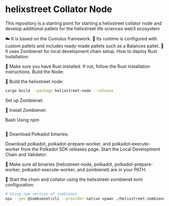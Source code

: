 # helixstreet Collator Node

This repository is a starting point for starting a helixstreet collator node and develop additional pallets for the helixstreet life sciences web3 ecosystem

☁️ It is based on the Cumulus framework.
🔧 Its runtime is configured with custom pallets and includes ready-made pallets such as a Balances pallet.
🧟 It uses Zombienet for local development chain setup.
How to deploy
Rust Installation:

🦀 Make sure you have Rust installed. If not, follow the Rust installation instructions.
Build the Node:

🔨 Build the helixstreet node:

```Bash
cargo build --package helixstreet-node --release
```

Set up Zombienet:

🧟 Install Zombienet:

Bash
Using npm
```npm install -g @zombienet/cli
```

👥 Download Polkadot binaries:

Download polkadot, polkadot-prepare-worker, and polkadot-execute-worker from the Polkadot SDK releases page.
Start the Local Development Chain and Validator:

📁 Make sure all binaries (helixstreet-node, polkadot, polkadot-prepare-worker, polkadot-execute-worker, and zombienet) are in your PATH.

🚀 Start the chain and collator using the helixstreet-zombienet.toml configuration:

```Bash
# Using npm version of zombienet
npx --yes @zombienet/cli --provider native spawn ./helixstreet-zombienet.toml 
```
